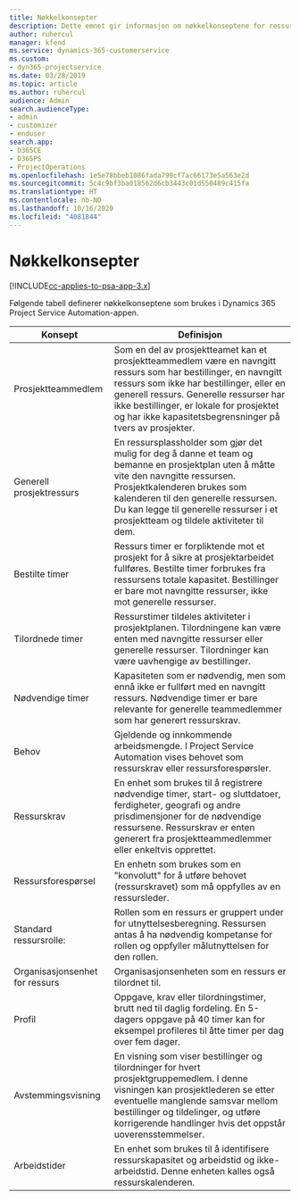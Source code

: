 ```yaml
---
title: Nøkkelkonsepter
description: Dette emnet gir informasjon om nøkkelkonseptene for ressursbehandling i Project Service Automation.
author: ruhercul
manager: kfend
ms.service: dynamics-365-customerservice
ms.custom:
- dyn365-projectservice
ms.date: 03/28/2019
ms.topic: article
ms.author: ruhercul
audience: Admin
search.audienceType:
- admin
- customizer
- enduser
search.app:
- D365CE
- D365PS
- ProjectOperations
ms.openlocfilehash: 1e5e78bbeb1086fada799cf7ac66173e5a563e2d
ms.sourcegitcommit: 5c4c9bf3ba018562d6cb3443c01d550489c415fa
ms.translationtype: HT
ms.contentlocale: nb-NO
ms.lasthandoff: 10/16/2020
ms.locfileid: "4081844"
---
```

# <a name="key-concepts"></a>Nøkkelkonsepter

[!INCLUDE[cc-applies-to-psa-app-3.x](../includes/cc-applies-to-psa-app-3x.md)]

Følgende tabell definerer nøkkelkonseptene som brukes i Dynamics 365 Project Service Automation-appen.

| Konsept                    | Definisjon |
|----------------------------|------------|
| Prosjektteammedlem        | Som en del av prosjektteamet kan et prosjektteammedlem være en navngitt ressurs som har bestillinger, en navngitt ressurs som ikke har bestillinger, eller en generell ressurs. Generelle ressurser har ikke bestillinger, er lokale for prosjektet og har ikke kapasitetsbegrensninger på tvers av prosjekter. |
| Generell prosjektressurs   | En ressursplassholder som gjør det mulig for deg å danne et team og bemanne en prosjektplan uten å måtte vite den navngitte ressursen. Prosjektkalenderen brukes som kalenderen til den generelle ressursen. Du kan legge til generelle ressurser i et prosjektteam og tildele aktiviteter til dem. |
| Bestilte timer               | Ressurs timer er forpliktende mot et prosjekt for å sikre at prosjektarbeidet fullføres. Bestilte timer forbrukes fra ressursens totale kapasitet. Bestillinger er bare mot navngitte ressurser, ikke mot generelle ressurser. |
| Tilordnede timer             | Ressurstimer tildeles aktiviteter i prosjektplanen. Tilordningene kan være enten med navngitte ressurser eller generelle ressurser. Tilordninger kan være uavhengige av bestillinger. |
| Nødvendige timer             | Kapasiteten som er nødvendig, men som ennå ikke er fullført med en navngitt ressurs. Nødvendige timer er bare relevante for generelle teammedlemmer som har generert ressurskrav. |
| Behov                     | Gjeldende og innkommende arbeidsmengde. I Project Service Automation vises behovet som ressurskrav eller ressursforespørsler. |
| Ressurskrav       | En enhet som brukes til å registrere nødvendige timer, start- og sluttdatoer, ferdigheter, geografi og andre prisdimensjoner for de nødvendige ressursene. Ressurskrav er enten generert fra prosjektteammedlemmer eller enkeltvis opprettet. |
| Ressursforespørsel           | En enhetn som brukes som en "konvolutt" for å utføre behovet (ressurskravet) som må oppfylles av en ressursleder. |
| Standard ressursrolle:      | Rollen som en ressurs er gruppert under for utnyttelsesberegning. Ressursen antas å ha nødvendig kompetanse for rollen og oppfyller målutnyttelsen for den rollen. |
| Organisasjonsenhet for ressurs | Organisasjonsenheten som en ressurs er tilordnet til. |
| Profil                    | Oppgave, krav eller tilordningstimer, brutt ned til daglig fordeling. En 5-dagers oppgave på 40 timer kan for eksempel profileres til åtte timer per dag over fem dager. |
| Avstemmingsvisning        | En visning som viser bestillinger og tilordninger for hvert prosjektgruppemedlem. I denne visningen kan prosjektlederen se etter eventuelle manglende samsvar mellom bestillinger og tildelinger, og utføre korrigerende handlinger hvis det oppstår uoverensstemmelser. |
| Arbeidstider                 | En enhet som brukes til å identifisere ressurskapasitet og arbeidstid og ikke-arbeidstid. Denne enheten kalles også ressurskalenderen. |
